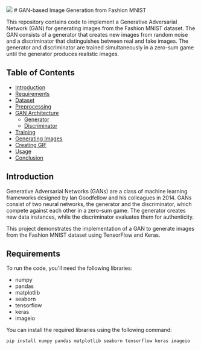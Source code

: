 <img src='https://github.com/suneelmeesalameher/GAN_SHIRT/blob/main/gan_generated_images.gif'>
# GAN-based Image Generation from Fashion MNIST

This repository contains code to implement a Generative Adversarial Network (GAN) for generating images from the Fashion MNIST dataset. The GAN consists of a generator that creates new images from random noise and a discriminator that distinguishes between real and fake images. The generator and discriminator are trained simultaneously in a zero-sum game until the generator produces realistic images.

## Table of Contents

- [Introduction](#introduction)
- [Requirements](#requirements)
- [Dataset](#dataset)
- [Preprocessing](#preprocessing)
- [GAN Architecture](#gan-architecture)
  - [Generator](#generator)
  - [Discriminator](#discriminator)
- [Training](#training)
- [Generating Images](#generating-images)
- [Creating GIF](#creating-gif)
- [Usage](#usage)
- [Conclusion](#conclusion)

## Introduction

Generative Adversarial Networks (GANs) are a class of machine learning frameworks designed by Ian Goodfellow and his colleagues in 2014. GANs consist of two neural networks, the generator and the discriminator, which compete against each other in a zero-sum game. The generator creates new data instances, while the discriminator evaluates them for authenticity.

This project demonstrates the implementation of a GAN to generate images from the Fashion MNIST dataset using TensorFlow and Keras.

## Requirements

To run the code, you'll need the following libraries:

- numpy
- pandas
- matplotlib
- seaborn
- tensorflow
- keras
- imageio

You can install the required libraries using the following command:

```bash
pip install numpy pandas matplotlib seaborn tensorflow keras imageio
